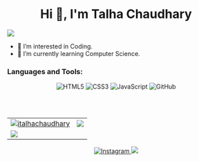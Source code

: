 <h1 align="center">Hi 👋, I'm Talha Chaudhary</h1>
<img src="https://user-images.githubusercontent.com/73097560/115834477-dbab4500-a447-11eb-908a-139a6edaec5c.gif">

- 👀 I’m interested in Coding.
- 🌱 I’m currently learning Computer Science.

<twitter-link href="https://www.twitter.com/@bkawk" height="15px"></twitter-link>
<vimeo-link href="https://www.vimeo.com/@bkawk" height="15px"></vimeo-link>
<skype-link href="https://www.skype.com/@bkawk" height="15px"></skype-link>
<youtube-link href="https://www.youtube.com/@bkawk" height="15px"></youtube-link>
<linkedin-link href="https://www.linkedin.com/@bkawk" height="15px"></linkedin-link>
<behance-link href="https://www.behance.com/@bkawk" height="15px"></behance-link>
<pinterest-link href="https://www.pinterest.com/@bkawk" height="15px"></pinterest-link>
<facebook-link href="https://www.facebook.com/@bkawk" height="15px"></facebook-link>
<convoo-link href="https://www.convoo.me/@bkawk" height="15px"></convoo-link>
<snapchat-link href="https://www.snapchat.com/@bkawk" height="15px"></snapchat-link>
<github-link href="https://www.github.com/@bkawk" height="15px"></github-link>
<instagram-link href="https://www.instagram.com/@bkawk" height="15px"></instagram-link>
<dribbble-link href="https://www.dribbble.com/@bkawk" height="15px"></dribbble-link>

<h3 align="left">Languages and Tools:</h3>
<p align="center"> 
  <img alt="HTML5" src="https://img.shields.io/badge/html5-%23E34F26.svg?&style=for-the-badge&logo=html5&logoColor=white"/>
  <img alt="CSS3" src="https://img.shields.io/badge/css3-%231572B6.svg?&style=for-the-badge&logo=css3&logoColor=white"/>
  <img alt="JavaScript" src="https://img.shields.io/badge/javascript-%23323330.svg?&style=for-the-badge&logo=javascript&logoColor=%23F7DF1E"/>
  <img alt="GitHub" src="https://img.shields.io/badge/github-%23121011.svg?&style=for-the-badge&logo=github&logoColor=white"/>
</p>

<br/> <br/>

<table>
  <tr>
    <td>
      <a href="https://www.github.com/italhachaudhary">
     <img src="https://github-readme-stats.vercel.app/api?username=italhachaudhary&show_icons=true&theme=tokyonight&count_private=true&hide_border=true" alt="italhachaudhary" />
      </a>
    </td>
    <td> 
      <a href="https://www.github.com/italhachaudhary">
       <img src ="http://github-readme-streak-stats.herokuapp.com?user=italhachaudhary&hide_border=true&theme=tokyonight" />
      </a>
    </td>
  </tr>
  <tr>
    <td>
      <a href="https://www.github.com/italhachaudhary">
       <img src ="https://github-readme-stats.vercel.app/api/top-langs/?username=italhachaudhary&langs_count=8&layout=compact&theme=tokyonight&hide_border=true" />
      </a>
    </td>
  </tr>
</table>
<p align="center"> 
  <a href="https://www.instagram.com/italhachaudhary">
    <img alt="Instagram" src="https://img.shields.io/badge/italhachaudhary-%23E4405F.svg?&style=for-the-badge&logo=Instagram&logoColor=white"/>
  </a>
    
<a href="https://linkedin.com/in/italhachaudhary">
  <img src="https://img.shields.io/badge/linkedin-%230077B5.svg?&style=for-the-badge&logo=linkedin&logoColor=white">
</a>
</p>
